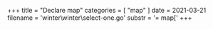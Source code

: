 +++
title = "Declare map"
categories = [ "map" ]
date = 2021-03-21
filename = 'winter\winter\select-one.go'
substr = '= map['
+++
